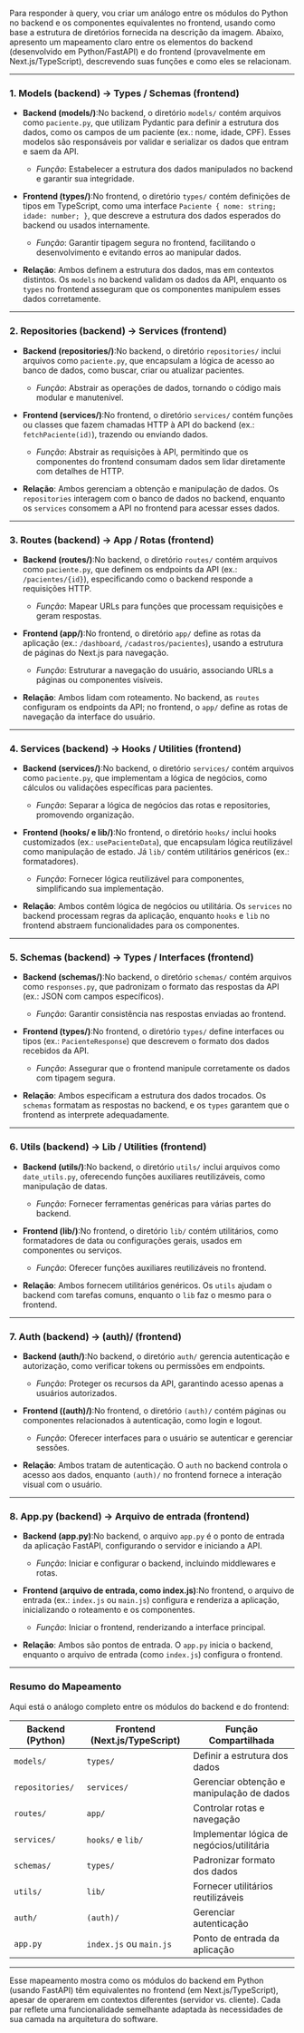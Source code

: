 Para responder à query, vou criar um análogo entre os módulos do Python no backend e os componentes equivalentes no frontend, usando como base a estrutura de diretórios fornecida na descrição da imagem. Abaixo, apresento um mapeamento claro entre os elementos do backend (desenvolvido em Python/FastAPI) e do frontend (provavelmente em Next.js/TypeScript), descrevendo suas funções e como eles se relacionam.

---

### **1. Models (backend) → Types / Schemas (frontend)**

- **Backend (models/)**:No backend, o diretório `models/` contém arquivos como `paciente.py`, que utilizam Pydantic para definir a estrutura dos dados, como os campos de um paciente (ex.: nome, idade, CPF). Esses modelos são responsáveis por validar e serializar os dados que entram e saem da API.

  - *Função*: Estabelecer a estrutura dos dados manipulados no backend e garantir sua integridade.
- **Frontend (types/)**:No frontend, o diretório `types/` contém definições de tipos em TypeScript, como uma interface `Paciente { nome: string; idade: number; }`, que descreve a estrutura dos dados esperados do backend ou usados internamente.

  - *Função*: Garantir tipagem segura no frontend, facilitando o desenvolvimento e evitando erros ao manipular dados.
- **Relação**:
  Ambos definem a estrutura dos dados, mas em contextos distintos. Os `models` no backend validam os dados da API, enquanto os `types` no frontend asseguram que os componentes manipulem esses dados corretamente.

---

### **2. Repositories (backend) → Services (frontend)**

- **Backend (repositories/)**:No backend, o diretório `repositories/` inclui arquivos como `paciente.py`, que encapsulam a lógica de acesso ao banco de dados, como buscar, criar ou atualizar pacientes.

  - *Função*: Abstrair as operações de dados, tornando o código mais modular e manutenível.
- **Frontend (services/)**:No frontend, o diretório `services/` contém funções ou classes que fazem chamadas HTTP à API do backend (ex.: `fetchPaciente(id)`), trazendo ou enviando dados.

  - *Função*: Abstrair as requisições à API, permitindo que os componentes do frontend consumam dados sem lidar diretamente com detalhes de HTTP.
- **Relação**:
  Ambos gerenciam a obtenção e manipulação de dados. Os `repositories` interagem com o banco de dados no backend, enquanto os `services` consomem a API no frontend para acessar esses dados.

---

### **3. Routes (backend) → App / Rotas (frontend)**

- **Backend (routes/)**:No backend, o diretório `routes/` contém arquivos como `paciente.py`, que definem os endpoints da API (ex.: `/pacientes/{id}`), especificando como o backend responde a requisições HTTP.

  - *Função*: Mapear URLs para funções que processam requisições e geram respostas.
- **Frontend (app/)**:No frontend, o diretório `app/` define as rotas da aplicação (ex.: `/dashboard`, `/cadastros/pacientes`), usando a estrutura de páginas do Next.js para navegação.

  - *Função*: Estruturar a navegação do usuário, associando URLs a páginas ou componentes visíveis.
- **Relação**:
  Ambos lidam com roteamento. No backend, as `routes` configuram os endpoints da API; no frontend, o `app/` define as rotas de navegação da interface do usuário.

---

### **4. Services (backend) → Hooks / Utilities (frontend)**

- **Backend (services/)**:No backend, o diretório `services/` contém arquivos como `paciente.py`, que implementam a lógica de negócios, como cálculos ou validações específicas para pacientes.

  - *Função*: Separar a lógica de negócios das rotas e repositories, promovendo organização.
- **Frontend (hooks/ e lib/)**:No frontend, o diretório `hooks/` inclui hooks customizados (ex.: `usePacienteData`), que encapsulam lógica reutilizável como manipulação de estado. Já `lib/` contém utilitários genéricos (ex.: formatadores).

  - *Função*: Fornecer lógica reutilizável para componentes, simplificando sua implementação.
- **Relação**:
  Ambos contêm lógica de negócios ou utilitária. Os `services` no backend processam regras da aplicação, enquanto `hooks` e `lib` no frontend abstraem funcionalidades para os componentes.

---

### **5. Schemas (backend) → Types / Interfaces (frontend)**

- **Backend (schemas/)**:No backend, o diretório `schemas/` contém arquivos como `responses.py`, que padronizam o formato das respostas da API (ex.: JSON com campos específicos).

  - *Função*: Garantir consistência nas respostas enviadas ao frontend.
- **Frontend (types/)**:No frontend, o diretório `types/` define interfaces ou tipos (ex.: `PacienteResponse`) que descrevem o formato dos dados recebidos da API.

  - *Função*: Assegurar que o frontend manipule corretamente os dados com tipagem segura.
- **Relação**:
  Ambos especificam a estrutura dos dados trocados. Os `schemas` formatam as respostas no backend, e os `types` garantem que o frontend as interprete adequadamente.

---

### **6. Utils (backend) → Lib / Utilities (frontend)**

- **Backend (utils/)**:No backend, o diretório `utils/` inclui arquivos como `date_utils.py`, oferecendo funções auxiliares reutilizáveis, como manipulação de datas.

  - *Função*: Fornecer ferramentas genéricas para várias partes do backend.
- **Frontend (lib/)**:No frontend, o diretório `lib/` contém utilitários, como formatadores de data ou configurações gerais, usados em componentes ou serviços.

  - *Função*: Oferecer funções auxiliares reutilizáveis no frontend.
- **Relação**:
  Ambos fornecem utilitários genéricos. Os `utils` ajudam o backend com tarefas comuns, enquanto o `lib` faz o mesmo para o frontend.

---

### **7. Auth (backend) → (auth)/ (frontend)**

- **Backend (auth/)**:No backend, o diretório `auth/` gerencia autenticação e autorização, como verificar tokens ou permissões em endpoints.

  - *Função*: Proteger os recursos da API, garantindo acesso apenas a usuários autorizados.
- **Frontend ((auth)/)**:No frontend, o diretório `(auth)/` contém páginas ou componentes relacionados à autenticação, como login e logout.

  - *Função*: Oferecer interfaces para o usuário se autenticar e gerenciar sessões.
- **Relação**:
  Ambos tratam de autenticação. O `auth` no backend controla o acesso aos dados, enquanto `(auth)/` no frontend fornece a interação visual com o usuário.

---

### **8. App.py (backend) → Arquivo de entrada (frontend)**

- **Backend (app.py)**:No backend, o arquivo `app.py` é o ponto de entrada da aplicação FastAPI, configurando o servidor e iniciando a API.

  - *Função*: Iniciar e configurar o backend, incluindo middlewares e rotas.
- **Frontend (arquivo de entrada, como index.js)**:No frontend, o arquivo de entrada (ex.: `index.js` ou `main.js`) configura e renderiza a aplicação, inicializando o roteamento e os componentes.

  - *Função*: Iniciar o frontend, renderizando a interface principal.
- **Relação**:
  Ambos são pontos de entrada. O `app.py` inicia o backend, enquanto o arquivo de entrada (como `index.js`) configura o frontend.

---

### **Resumo do Mapeamento**

Aqui está o análogo completo entre os módulos do backend e do frontend:

| **Backend (Python)** | **Frontend (Next.js/TypeScript)** | **Função Compartilhada**              |
| -------------------------- | --------------------------------------- | --------------------------------------------- |
| `models/`                | `types/`                              | Definir a estrutura dos dados                 |
| `repositories/`          | `services/`                           | Gerenciar obtenção e manipulação de dados |
| `routes/`                | `app/`                                | Controlar rotas e navegação                 |
| `services/`              | `hooks/` e `lib/`                   | Implementar lógica de negócios/utilitária  |
| `schemas/`               | `types/`                              | Padronizar formato dos dados                  |
| `utils/`                 | `lib/`                                | Fornecer utilitários reutilizáveis          |
| `auth/`                  | `(auth)/`                             | Gerenciar autenticação                      |
| `app.py`                 | `index.js` ou `main.js`             | Ponto de entrada da aplicação               |

---

Esse mapeamento mostra como os módulos do backend em Python (usando FastAPI) têm equivalentes no frontend (em Next.js/TypeScript), apesar de operarem em contextos diferentes (servidor vs. cliente). Cada par reflete uma funcionalidade semelhante adaptada às necessidades de sua camada na arquitetura do software.
